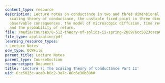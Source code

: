 ```yaml
---
content_type: resource
description: Lecture notes on conductance in two and three dimensional systems, the
  scaling theory of conductance, the unstable fixed point in three dimensions, experimentally
  observable consequences, the model of microscopic diffusion, time reversal symmetry,
  and the probability of return.
file: /media/courses/8-512-theory-of-solids-ii-spring-2009/6cc5023caca0b6c23e7c88c6e36b38b0_MIT8_512s09_lec07_rev.pdf
file_type: application/pdf
learning_resource_types:
- Lecture Notes
ocw_type: OCWFile
parent_title: Lecture Notes
parent_type: CourseSection
resourcetype: Document
title: 'Lecture 7: The Scaling Theory of Conductance Part II'
uid: 6cc5023c-aca0-b6c2-3e7c-88c6e36b38b0
---
```

